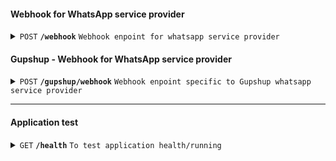 #### Webhook for WhatsApp service provider

<details>
 <summary><code>POST</code> <code><b>/webhook</b></code> <code>Webhook enpoint for whatsapp service provider</code></summary>

##### Parameters

> | name      |  type     | data type               | description                                                           |
> |-----------|-----------|-------------------------|-----------------------------------------------------------------------|
> | None      |  required | object (JSON or YAML)   | N/A  |


##### Responses

> | http code     | content-type                      | response                                                            |
> |---------------|-----------------------------------|---------------------------------------------------------------------|
> | `201`         | `text/json;charset=UTF-8`        | `Configuration created successfully`                                |
> | `400`         | `application/json`                | `{"code":"400","message":"Bad Request"}`                            |
> | `405`         | `text/html;charset=utf-8`         | None                                                                |

##### Example cURL

> ```javascript
>  curl --location 'localhost:3010/webhook' \--header 'Content-Type: application/json' \--data '{"text":"Hi"}'
> ```

</details>

#### Gupshup - Webhook for WhatsApp service provider

<details>
 <summary><code>POST</code> <code><b>/gupshup/webhook</b></code> <code>Webhook enpoint specific to Gupshup whatsapp service provider</code></summary>

##### Parameters

> | name      |  type     | data type               | description                                                           |
> |-----------|-----------|-------------------------|-----------------------------------------------------------------------|
> | None      |  required | object (JSON or YAML)   | N/A  |


##### Responses

> | http code     | content-type                      | response                                                            |
> |---------------|-----------------------------------|---------------------------------------------------------------------|
> | `201`         | `text/json;charset=UTF-8`        | `Configuration created successfully`                                |
> | `400`         | `application/json`                | `{"code":"400","message":"Bad Request"}`                            |
> | `405`         | `text/html;charset=utf-8`         | None                                                                |

##### Example cURL

> ```javascript
>  curl --location 'localhost:3010/gupshup/webhook' \--header 'Content-Type: application/json' \--data '{"text":"Hi"}'
> ```

</details>

------------------------------------------------------------------------------------------

#### Application test

<details>
 <summary><code>GET</code> <code><b>/health</b></code> <code>To test application health/running </code></summary>

##### Parameters

> None

##### Responses

> | http code     | content-type                      | response                                                            |
> |---------------|-----------------------------------|---------------------------------------------------------------------|
> | `200`         | `text/plain;charset=UTF-8`        | YAML string                                                         |

##### Example cURL

> ```javascript
>  curl -X GET -H "Content-Type: application/json" http://localhost:3010/health
> ```

</details>  

